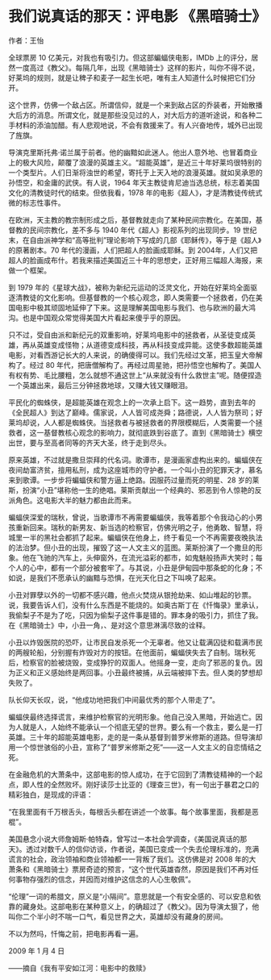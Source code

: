 # 我们说真话的那天：评电影 《黑暗骑士》

作者：王怡

全球票房 10 亿美元，对我也有吸引力。但这部蝙蝠侠电影，IMDb 上的评分，居然一度高过《教父》。每隔几年，出现《黑暗骑士》这样的影片，叫你不得不说，好莱坞的规则，就是让稗子和麦子一起生长吧，唯有主人知道什么时候把它们分开。

这个世界，仿佛一个敌占区。所谓信仰，就是一个来到敌占区的乔装者，开始散播大后方的消息。所谓文化，就是那些没见过的人，对大后方的道听途说，和各种二手材料的添油加醋。有人悲观地说，不会有救援来了。有人兴奋地传，城外已出现了旌旗。

导演克里斯托弗·诺兰属于前者。他的幽黯如此迷人。他出人意外地、也冒着商业上的极大风险，颠覆了浪漫的英雄主义。“超能英雄”，是近三十年好莱坞很特别的一个类型片。人们日渐将浊世的希望，寄托于上天入地的浪漫英雄。就如吴承恩的孙悟空，和金庸的武侠。有人说，1964 年天主教徒肯尼迪当选总统，标志着美国文化的清教徒时代的结束。但依我看，1978 年的电影《超人》，才是清教徒传统式微的标志性事件。

在欧洲，天主教的教宗制形成之后，基督教就走向了某种民间宗教化。在美国，基督教的民间宗教化，差不多与 1940 年代《超人》影视系列的出现同步。19 世纪末，在自由派神学和“高等批判”理论影响下写成的几部《耶稣传》，等于是《超人》的原著剧本。70 年代的漫画，人们把超人的脸画成耶稣。到 2004年，人们又把超人的脸画成布什。若我来描述美国近三十年的思想史，正好用三幅超人海报，来做一个框架。

到 1979 年的《星球大战》，被称为新纪元运动的泛灵文化，开始在好莱坞全面驱逐清教徒的文化影响。但基督教的一个核心观念，即人类需要一个拯救者，仍在美国电影中极其顽固地延伸了下来。这是理解美国电影与我们、也与欧洲的最大鸿沟。也是中国观众常觉得美国大片看起来傻乎乎的原因。

只不过，受自由派和新纪元的双重影响，好莱坞电影中的拯救者，从圣徒变成英雄，再从英雄变成怪物；从道德变成科技，再从科技变成异能。这使多数超能英雄电影，对看西游记长大的人来说，的确傻得可以。我们先经过文革，把玉皇大帝解构了。经过 80 年代，把唐僧解构了。再经过周星驰，把孙悟空也解构了。美国人有权有势、毛比腰粗，怎么就想不通这世上“从来就没有什么救世主”呢。随便捏造一个英雄出来，最后三分钟拯救地球，又赚大钱又赚眼泪。

平民化的蜘蛛侠，是超能英雄在观念上的一次承上启下。这一趋势，直到去年的《全民超人》到达了巅峰。儒家说，人人皆可成尧舜；路德说，人人皆为祭司；好莱坞却说，人人都是蜘蛛侠。当拯救者与被拯救者的界限模糊后，人类需要一个拯救者，这一基督教核心观念的影响力，就彻底跌到谷底了。直到《黑暗骑士》横空出世，要与至高者同等的齐天大圣，终于走到尽头。

原来英雄，不过就是撒旦崇拜的代名词。歌谭市，是漫画家虚构出来的。蝙蝠侠在夜间劫富济贫，擅用私刑，成为这座城市的守护者。一个叫小丑的犯罪天才，慕名来到歌谭。一步步将蝙蝠侠和警方逼上绝路。因服药过量而死的明星、28 岁的莱斯，扮演“小丑”堪称他一生的绝唱。莱斯贡献出一个经典的、邪恶到令人惊艳的反派角色。这电影大半的魅力都由此而来。

蝙蝠侠深爱的瑞秋，曾说，当歌谭市不再需要蝙蝠侠，我等着那个令我动心的小男孩重新回来。瑞秋的新男友、新当选的检察官，仿佛光明之子，他勇敢、智慧，将城里一半的黑社会都抓了起来。蝙蝠侠在他身上，终于看见一个不再需要夜晚执法的法治梦。但小丑的出现，摧毁了这一人文主义的蓝图。莱斯扮演了一个撒旦的形象。他在飞驰的汽车上，头伸窗外，在流光溢彩的都市，如鬼魅般扬声大笑时；每个人的心中，都有一个部分被套牢了。与其说，小丑是伊甸园中那条蛇的化身；不如说，是我们不愿承认的幽黯与恐惧，在光天化日之下叫唤了起来。

小丑对罪孽以外的一切都不感兴趣，他点火焚烧从银抢劫来、如山堆起的钞票。说，我要告诉人们，没有什么东西是不能烧的。如奥古斯丁在《忏悔录》里承认，我偷梨子不是为了吃，只因为偷梨子这件事是错的。罪本身的吸引力，抓住了我。在《黑暗骑士》中，小丑一角，、是对这个意思淋漓尽致的诠释。

小丑以炸毁医院的恐吓，让市民自发杀死一个无辜者。他又让载满囚徒和载满市民的两艘轮船，分别握有炸毁对方的按钮。在他面前，蝙蝠侠失去了自制。瑞秋死后，检察官的脸被烧毁，变成狰狞的双面人。他摇身一变，走向了邪恶的复仇。因为正义和正义感始终是两回事。小丑最终被捕，从云端被摔下去。但人类的梦想却失败了。

队长仰天长叹，说，“他成功地把我们中间最优秀的那个人带走了”。

蝙蝠侠最终选择谎言，来维护检察官的光明形象。他自己没入黑暗，开始逃亡。因为人就是人，人始终不能承认一个彻底无望的世界。要么有一个救主，要么是一打英雄。三十年的超能英雄电影，走的是一条从基督到普罗米修斯的道路。但导演却用一个惊世骇俗的小丑，宣称了“普罗米修斯之死”——这一人文主义的自恋情结之死。

在金融危机的大萧条中，这部电影的惊人成功，在于它回到了清教徒精神的一个起点，即人性的全然败坏。刚好读莎士比亚的《理查三世》，有一句出于暴君之口的精彩独白，是现成的评语：

“在我里面有千万根舌头，每根舌头都在讲述一个故事。每个故事里面，我都是恶棍”。

美国悬念小说大师詹姆斯·帕特森，曾写过一本社会学调查，《美国说真话的那天》。透过对数千人的信仰访谈，作者说，美国已变成一个失去伦理标准的，充满谎言的社会，政治领袖和商业领袖都一一背叛了我们。这仿佛是对 2008 年的大萧条和《黑暗骑士》票房奇迹的预言，“这个世代英雄杳然，原因是我们不再对任何事物存强烈的信念，并因而对维护这信念的人心生敬佩”。

“伦理”一词的希腊文，原义是“小隔间”。意思就是一个有安全感的、可以安息和依靠的藏身处。这部电影在某种意义上，的确超过了《教父》。因为导演太狠了，他叫你二个半小时不喘一口气，看见世界之大，英雄却没有藏身的房间。

不以为然吗，忏悔之前，把电影再看一遍。

2009 年 1 月 4 日

——摘自《我有平安如江河：电影中的救赎》
